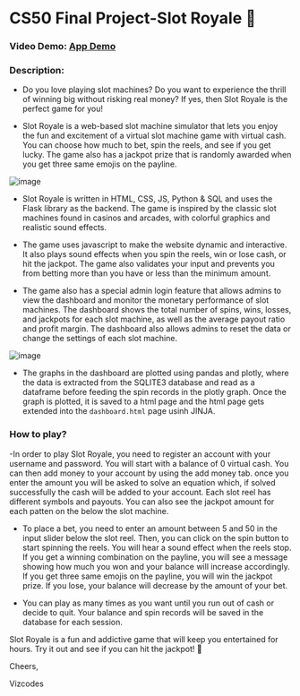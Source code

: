 # CS50 Final Project-Slot Royale 🎰
### Video Demo: [App Demo](https://youtu.be/C4Rz36tr4Q0?si=C_xCeVa8s86wsMSu)

### Description:

- Do you love playing slot machines? Do you want to experience the thrill of winning big without risking real money? If yes, then Slot Royale is the perfect game for you!

- Slot Royale is a web-based slot machine simulator that lets you enjoy the fun and excitement of a virtual slot machine game with virtual cash. You can choose how much to bet, spin the reels, and see if you get lucky. The game also has a jackpot prize that is randomly awarded when you get three same emojis on the payline.

![image](https://i.ibb.co/Hp00g8F/image.png)

- Slot Royale is written in HTML, CSS, JS, Python & SQL and uses the Flask library as the backend. The game is inspired by the classic slot machines found in casinos and arcades, with colorful graphics and realistic sound effects.

- The game uses javascript to make the website dynamic and interactive. It also plays sound effects when you spin the reels, win or lose cash, or hit the jackpot. The game also validates your input and prevents you from betting more than you have or less than the minimum amount.

- The game also has a special admin login feature that allows admins to view the dashboard and monitor the monetary performance of slot machines. The dashboard shows the total number of spins, wins, losses, and jackpots for each slot machine, as well as the average payout ratio and profit margin. The dashboard also allows admins to reset the data or change the settings of each slot machine.

![image](https://i.ibb.co/qxC28gc/image.png)

- The graphs in the dashboard are plotted using pandas and plotly, where the data is extracted from the SQLITE3 database and read as a dataframe before feeding the spin records in the plotly graph. Once the graph is plotted, it is saved to a html page and the html page gets extended into the `dashboard.html` page usinh JINJA.

### How to play?

-In order to play Slot Royale, you need to register an account with your username and password. You will start with a balance of 0 virtual cash. You can then add money to your account by using the add money tab. once you enter the amount you will be asked to solve an equation which, if solved successfully the cash will be added to your account. Each slot reel has different symbols and payouts. You can also see the jackpot amount for each patten on the below the slot machine.

- To place a bet, you need to enter an amount between 5 and 50 in the input slider below the slot reel. Then, you can click on the spin button to start spinning the reels. You will hear a sound effect when the reels stop. If you get a winning combination on the payline, you will see a message showing how much you won and your balance will increase accordingly. If you get three same emojis on the payline, you will win the jackpot prize. If you lose, your balance will decrease by the amount of your bet.

- You can play as many times as you want until you run out of cash or decide to quit. Your balance and spin records will be saved in the database for each session.


Slot Royale is a fun and addictive game that will keep you entertained for hours. Try it out and see if you can hit the jackpot! 🎰

Cheers,

Vizcodes
